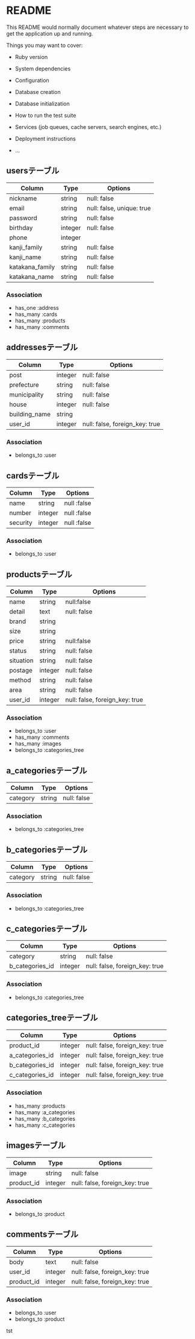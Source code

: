 # README

This README would normally document whatever steps are necessary to get the
application up and running.

Things you may want to cover:

* Ruby version

* System dependencies

* Configuration

* Database creation

* Database initialization

* How to run the test suite

* Services (job queues, cache servers, search engines, etc.)

* Deployment instructions

* ...

## usersテーブル
|Column|Type|Options|
|------|----|-------|
|nickname|string|null: false|
|email|string|null: false, unique: true|
|password|string|null: false|
|birthday|integer|null: false|
|phone|integer||
|kanji_family|string|null: false|
|kanji_name|string|null: false|
|katakana_family|string|null: false|
|katakana_name|string|null: false|
### Association
- has_one :address
- has_many :cards
- has_many :products
- has_many :comments
## addressesテーブル
|Column|Type|Options|
|------|----|-------|
|post|integer|null: false|
|prefecture|string|null: false|
|municipality|string|null: false|
|house|integer|null: false|
|building_name|string||
|user_id|integer|null: false, foreign_key: true|
### Association
- belongs_to :user
## cardsテーブル
|Column|Type|Options|
|------|----|-------|
|name|string|null :false|
|number|integer|null :false|
|security|integer|null :false|
### Association
- belongs_to :user
## productsテーブル
|Column|Type|Options|
|------|----|-------|
|name|string|null:false|
|detail|text|null: false|
|brand|string||
|size|string||
|price|string|null:false|
|status|string|null: false|
|situation|string|null: false|
|postage|integer|null: false|
|method|string|null: false|
|area|string|null: false|
|user_id|integer|null: false, foreign_key: true|
### Association
- belongs_to :user
- has_many :comments
- has_many :images
- belongs_to :categories_tree
## a_categoriesテーブル
|Column|Type|Options|
|------|----|-------|
|category|string|null: false|
### Association
- belongs_to :categories_tree
## b_categoriesテーブル
|Column|Type|Options|
|------|----|-------|
|category|string|null: false|
### Association
- belongs_to :categories_tree
## c_categoriesテーブル
|Column|Type|Options|
|------|----|-------|
|category|string|null: false|
|b_categories_id|integer|null: false, foreign_key: true|
### Association
- belongs_to :categories_tree
## categories_treeテーブル
|Column|Type|Options|
|------|----|-------|
|product_id|integer|null: false, foreign_key: true|
|a_categories_id|integer|null: false, foreign_key: true|
|b_categories_id|integer|null: false, foreign_key: true|
|c_categories_id|integer|null: false, foreign_key: true|
### Association
- has_many :products
- has_many :a_categories
- has_many :b_categories
- has_many :c_categories
## imagesテーブル
|Column|Type|Options|
|------|----|-------|
|image|string|null: false|
|product_id|integer|null: false, foreign_key: true|
### Association
- belongs_to :product
## commentsテーブル
|Column|Type|Options|
|------|----|-------|
|body|text|null: false|
|user_id|integer|null: false, foreign_key: true|
|product_id|integer|null: false, foreign_key: true|
### Association
- belongs_to :user
- belongs_to :product

tst